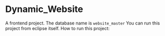 # Dynamic_Website
A frontend project.
The database name is `website_master`
You can run this project from eclipse itself. 
How to run this project:
